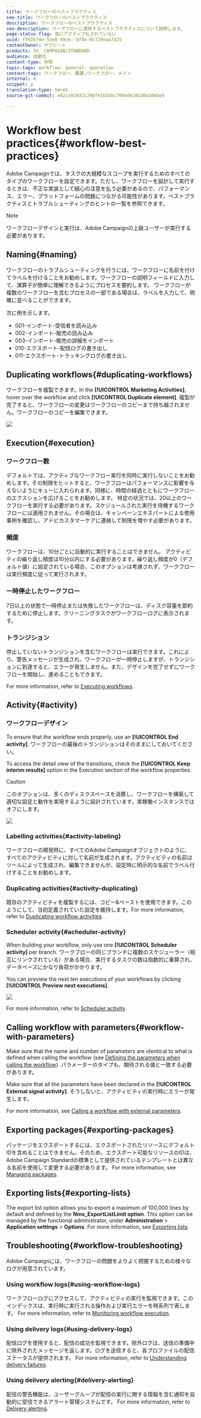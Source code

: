 ```yaml
---
title: ワークフローのベストプラクティス
seo-title: ワークフローのベストプラクティス
description: ワークフローのベストプラクティス
seo-description: ワークフローに適用するベストプラクティスについて説明します。
page-status-flag: 常にアクティブ化されていない
uuid: ff02b74e-53e8-49c6- bf8e-0c729eaa7d25
contentOwner: サウビート
products: SG_ CAMPAIGN/STANDARD
audience: 自動化
content-type: 参照
topic-tags: workflow- general- operation
context-tags: ワークフロー、概要;ワークフロー、メイン
internal: n
snippet: y
translation-type: tm+mt
source-git-commit: e02ca92032c298fe1b5dbc7094de201d0a106be5

---
```



# Workflow best practices{#workflow-best-practices}

Adobe Campaignでは、タスクの大規模なスコープを実行するためのすべてのタイプのワークフローを設定できます。ただし、ワークフローを設計して実行するときは、不正な実装として細心の注意を払う必要があるので、パフォーマンス、エラー、プラットフォームの問題につながる可能性があります。ベストプラクティスとトラブルシューティングのヒントの一覧を参照できます。

>[!NOTE]
>
>ワークフローデザインと実行は、Adobe Campaignの上級ユーザーが実行する必要があります。

## Naming{#naming}

ワークフローのトラブルシューティングを行うには、ワークフローに名前を付けてラベルを付けることをお勧めします。ワークフローの説明フィールドに入力して、演算子が簡単に理解できるようにプロセスを要約します。
ワークフローが複数のワークフローを含むプロセスの一部である場合は、ラベルを入力して、明確に並べることができます。

次に例を示します。

* 001-インポート-受信者を読み込み
* 002-インポート-販売の読み込み
* 003-インポート-販売の詳細をインポート
* 010-エクスポート-配信ログの書き出し
* 011-エクスポート-トラッキングログの書き出し

## Duplicating workflows{#duplicating-workflows}

ワークフローを複製できます。In the **[!UICONTROL Marketing Activities]**, hover over the workflow and click **[!UICONTROL Duplicate element]**. 複製が完了すると、ワークフローの変更はワークフローのコピーまで持ち越されません。ワークフローのコピーを編集できます。

![](assets/duplicating_workflow.png)

## Execution{#execution}

### ワークフロー数

デフォルトでは、アクティブなワークフロー実行を同時に実行しないことをお勧めします。その制限をヒットすると、ワークフローはパフォーマンスに影響を与えないようにキューに入れられます。同様に、時間の経過とともにワークフローのエクスションを広げることをお勧めします。
特定の状況では、20以上のワークフローを実行する必要があります。スケジュールされた実行を待機するワークフローには適用されません。その場合は、キャンペーンエキスパートによる使用事例を確認し、アドビカスタマーケアに連絡して制限を増やす必要があります。

### 頻度

ワークフローは、10分ごとに自動的に実行することはできません。
アクティビティの繰り返し頻度は10分以内にする必要があります。繰り返し頻度が0（デフォルト値）に設定されている場合、このオプションは考慮されず、ワークフローは実行頻度に従って実行されます。

### 一時停止したワークフロー

7日以上の状態で一時停止または失敗したワークフローは、ディスク容量を節約するために停止します。クリーニングタスクがワークフローログに表示されます。

### トランジション

停止していないトランジションを含むワークフローは実行できます。これにより、警告メッセージが生成され、ワークフローが一時停止しますが、トランジションに到達すると、エラーが発生しません。また、デザインを完了せずにワークフローを開始し、進めることもできます。

For more information, refer to [Executing workflows](../../automating/using//executing-a-workflow.md).

## Activity{#activity}

### ワークフローデザイン

To ensure that the workflow ends properly, use an **[!UICONTROL End activity]**. ワークフローの最後のトランジションはそのままにしておいてください。

To access the detail view of the transitions, check the **[!UICONTROL Keep interim results]** option in the Execution section of the workflow properties.

>[!CAUTION]
>
>このオプションは、多くのディスクスペースを消費し、ワークフローを構築して適切な設定と動作を実現するように設計されています。実稼働インスタンスではオフにします。

![](assets/keep_interim_best_practices.png)


### Labelling activities{#activity-labeling}

ワークフローの開発時に、すべてのAdobe Campaignオブジェクトのように、すべてのアクティビティに対して名前が生成されます。アクティビティの名前はツールによって生成され、編集できませんが、設定時に明示的な名前でラベル付けすることをお勧めします。

### Duplicating activities{#activity-duplicating}

既存のアクティビティを複製するには、コピー&amp;ペーストを使用できます。このようにして、当初定義されていた設定を維持します。For more information, refer to [Duplicating workflow activities](../../automating/using/workflow-interface.md).

### Scheduler activity{#acheduler-activity}

When building your workflow, only use one **[!UICONTROL Scheduler activity]** per branch. ワークフローの同じブランチに複数のスケジューラー（相互にリンクされている）がある場合、実行するタスクの数は指数的に乗算され、データベースにかなり負荷がかかります。

You can preview the next ten executions of your workflows by clicking **[!UICONTROL Preview next executions]**.

![](assets/preview_scheduler.png)

For more information, refer to [Scheduler activity](../../automating/using/scheduler.md).

## Calling workflow with parameters{#workflow-with-parameters}

Make sure that the name and number of parameters are identical to what is defined when calling the workflow (see [Defining the parameters when calling the workflow](../../automating/using/calling-a-workflow-with-external-parameters.md#defining-the-parameters-when-calling-the-workflow)). パラメーターのタイプも、期待される値と一致する必要があります。

Make sure that all the parameters have been declared in the **[!UICONTROL External signal activity]**. そうしないと、アクティビティの実行時にエラーが発生します。

For more information, see [Calling a workflow with external parameters](../../automating/using/calling-a-workflow-with-external-parameters.md).

## Exporting packages{#exporting-packages}

パッケージをエクスポートするには、エクスポートされたリソースにデフォルトIDを含めることはできません。そのため、エクスポート可能なリソースのIDは、Adobe Campaign Standardの標準として提供されているテンプレートとは異なる名前を使用して変更する必要があります。
For more information, see [Managing packages](../../automating/using/managing-packages.md).

## Exporting lists{#exporting-lists}

The export list option allows you to export a maximum of 100,000 lines by default and defined by the **Nms_ExportListLimit option**. This option can be managed by the functional administrator, under **Administration** &gt; **Application settings** &gt; **Options**.
For more information, see [Exporting lists](../../automating/using/exporting-lists.md).

## Troubleshooting{#workflow-troubleshooting}

Adobe Campaignには、ワークフローの問題をよりよく把握するための様々なログが用意されています。

### Using workflow logs{#using-workflow-logs}

ワークフローログにアクセスして、アクティビティの実行を監視できます。このインデックスは、実行時に実行される操作および実行エラーを時系列で表します。
For more information, refer to [Monitoring workflow execution](../../automating/using/executing-a-workflow.md#monitoring).

### Using delivery logs{#using-delivery-logs}

配信ログを使用すると、配信の成功を監視できます。除外ログは、送信の準備中に除外されたメッセージを返します。ログを送信すると、各プロファイルの配信ステータスが提供されます。
For more information, refer to [Understanding delivery failures](../../sending/using/understanding-delivery-failures.md).

### Using delivery alerting{#delivery-alerting}

配信の警告機能は、ユーザーグループが配信の実行に関する情報を含む通知を自動的に受信できるアラート管理システムです。
For more information, refer to [Delivery alerting](../../sending/using/receiving-alerts-when-failures-happen.md).
